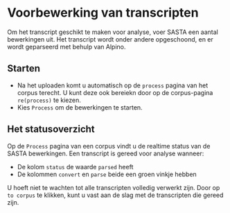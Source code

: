 # Voorbewerking van transcripten
Om het transcript geschikt te maken voor analyse, voer SASTA een aantal bewerkingen uit. Het transcript wordt onder andere opgeschoond, en er wordt geparseerd met behulp van Alpino.

## Starten
- Na het uploaden komt u automatisch op de `process` pagina van het corpus terecht. U kunt deze ook bereiekn door op de corpus-pagina `re(process)` te kiezen.
- Kies `Process` om de bewerkingen te starten.

## Het statusoverzicht
Op de `Process` pagina van een corpus vindt u de realtime status van de SASTA bewerkingen. Een transcript is gereed voor analyse wanneer:
- De kolom `status` de waarde `parsed` heeft
- De kolommen `convert` en `parse` beide een groen vinkje hebben

U hoeft niet te wachten tot alle transcripten volledig verwerkt zijn. Door op `to corpus` te klikken, kunt u vast aan de slag met de transcripten die gereed zijn.
